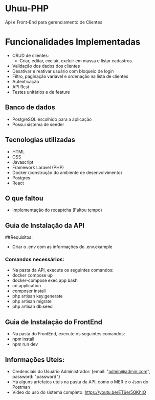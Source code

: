 # Uhuu-PHP
Api e Front-End para gerenciamento de Clientes

# Funcionalidades Implementadas
- CRUD de clientes:
  - Criar, editar, excluir, excluir em massa e listar cadastros.
- Validação dos dados dos clientes
- Desativar e reativar usuário com bloqueio de login
- Filtro, paginação variavel e ordenação na lista de clientes
- Autenticação
- API Rest
- Testes unitários e de feature

## Banco de dados

- PostgreSQL escolhido para a aplicação
- Possui sistema de seeder

## Tecnologias utilizadas

- HTML
- CSS
- Javascript
- Framework Laravel (PHP)
- Docker (construção do ambiente de desenvolvimento)
- Postgres
- React

## O que faltou
- Implementação do recaptcha (Faltou tempo)

## Guia de Instalação da API

##Requisitos:
- Criar o .env com as informações do .env.example

### Comandos necessários:
- Na pasta da API, execute os seguintes comandos:
- docker compose up
- docker-compose exec app bash
- cd application
- composer install
- php artisan key:generate
- php artisan migrate
- php artisan db:seed

## Guia de Instalação do FrontEnd
- Na pasta do FrontEnd, execute os seguintes comandos:
- npm install
- npm run dev

## Informações Uteis:
- Credenciais do Usuário Administrador: {email: "admin@admin.com", password: "password"}
- Há alguns artefatos uteis na pasta da API, como o MER e o Json do Postman
- Video do uso do sistema completo: https://youtu.be/ET6er5QKhIQ
